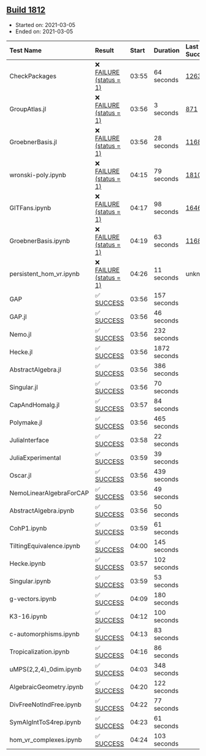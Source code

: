 ## [Build 1812](https://oscarci.mathematik.uni-kl.de/job/oscar-stable/1812/)

* Started on: 2021-03-05
* Ended on: 2021-03-05

| Test Name    | Result | Start | Duration | Last Success | First Failure |
|:-------------|:-------|:------|:---------|:-------------|:--------------|
| CheckPackages | ❌ [FAILURE (status = 1)](https://oscarci.mathematik.uni-kl.de/job/oscar-stable/1812/artifact/logs/build-1812/CheckPackages.log) | 03:55 | 64 seconds | [1263](https://oscarci.mathematik.uni-kl.de/job/oscar-stable/1263/) | [1264](https://oscarci.mathematik.uni-kl.de/job/oscar-stable/1264/) |
| GroupAtlas.jl | ❌ [FAILURE (status = 1)](https://oscarci.mathematik.uni-kl.de/job/oscar-stable/1812/artifact/logs/build-1812/GroupAtlas.jl.log) | 03:56 | 3 seconds | [871](https://oscarci.mathematik.uni-kl.de/job/oscar-stable/871/) | [872](https://oscarci.mathematik.uni-kl.de/job/oscar-stable/872/) |
| GroebnerBasis.jl | ❌ [FAILURE (status = 1)](https://oscarci.mathematik.uni-kl.de/job/oscar-stable/1812/artifact/logs/build-1812/GroebnerBasis.jl.log) | 03:56 | 28 seconds | [1168](https://oscarci.mathematik.uni-kl.de/job/oscar-stable/1168/) | [1169](https://oscarci.mathematik.uni-kl.de/job/oscar-stable/1169/) |
| wronski-poly.ipynb | ❌ [FAILURE (status = 1)](https://oscarci.mathematik.uni-kl.de/job/oscar-stable/1812/artifact/logs/build-1812/wronski-poly.ipynb.log) | 04:15 | 79 seconds | [1810](https://oscarci.mathematik.uni-kl.de/job/oscar-stable/1810/) | [1811](https://oscarci.mathematik.uni-kl.de/job/oscar-stable/1811/) |
| GITFans.ipynb | ❌ [FAILURE (status = 1)](https://oscarci.mathematik.uni-kl.de/job/oscar-stable/1812/artifact/logs/build-1812/GITFans.ipynb.log) | 04:17 | 98 seconds | [1646](https://oscarci.mathematik.uni-kl.de/job/oscar-stable/1646/) | [1647](https://oscarci.mathematik.uni-kl.de/job/oscar-stable/1647/) |
| GroebnerBasis.ipynb | ❌ [FAILURE (status = 1)](https://oscarci.mathematik.uni-kl.de/job/oscar-stable/1812/artifact/logs/build-1812/GroebnerBasis.ipynb.log) | 04:19 | 63 seconds | [1168](https://oscarci.mathematik.uni-kl.de/job/oscar-stable/1168/) | [1169](https://oscarci.mathematik.uni-kl.de/job/oscar-stable/1169/) |
| persistent_hom_vr.ipynb | ❌ [FAILURE (status = 1)](https://oscarci.mathematik.uni-kl.de/job/oscar-stable/1812/artifact/logs/build-1812/persistent_hom_vr.ipynb.log) | 04:26 | 11 seconds | unknown | unknown |
| GAP | ✅ [SUCCESS](https://oscarci.mathematik.uni-kl.de/job/oscar-stable/1812/artifact/logs/build-1812/GAP.log) | 03:56 | 157 seconds |  |  |
| GAP.jl | ✅ [SUCCESS](https://oscarci.mathematik.uni-kl.de/job/oscar-stable/1812/artifact/logs/build-1812/GAP.jl.log) | 03:56 | 46 seconds |  |  |
| Nemo.jl | ✅ [SUCCESS](https://oscarci.mathematik.uni-kl.de/job/oscar-stable/1812/artifact/logs/build-1812/Nemo.jl.log) | 03:56 | 232 seconds |  |  |
| Hecke.jl | ✅ [SUCCESS](https://oscarci.mathematik.uni-kl.de/job/oscar-stable/1812/artifact/logs/build-1812/Hecke.jl.log) | 03:56 | 1872 seconds |  |  |
| AbstractAlgebra.jl | ✅ [SUCCESS](https://oscarci.mathematik.uni-kl.de/job/oscar-stable/1812/artifact/logs/build-1812/AbstractAlgebra.jl.log) | 03:56 | 386 seconds |  |  |
| Singular.jl | ✅ [SUCCESS](https://oscarci.mathematik.uni-kl.de/job/oscar-stable/1812/artifact/logs/build-1812/Singular.jl.log) | 03:56 | 70 seconds |  |  |
| CapAndHomalg.jl | ✅ [SUCCESS](https://oscarci.mathematik.uni-kl.de/job/oscar-stable/1812/artifact/logs/build-1812/CapAndHomalg.jl.log) | 03:57 | 84 seconds |  |  |
| Polymake.jl | ✅ [SUCCESS](https://oscarci.mathematik.uni-kl.de/job/oscar-stable/1812/artifact/logs/build-1812/Polymake.jl.log) | 03:56 | 465 seconds |  |  |
| JuliaInterface | ✅ [SUCCESS](https://oscarci.mathematik.uni-kl.de/job/oscar-stable/1812/artifact/logs/build-1812/JuliaInterface.log) | 03:58 | 22 seconds |  |  |
| JuliaExperimental | ✅ [SUCCESS](https://oscarci.mathematik.uni-kl.de/job/oscar-stable/1812/artifact/logs/build-1812/JuliaExperimental.log) | 03:59 | 39 seconds |  |  |
| Oscar.jl | ✅ [SUCCESS](https://oscarci.mathematik.uni-kl.de/job/oscar-stable/1812/artifact/logs/build-1812/Oscar.jl.log) | 03:56 | 439 seconds |  |  |
| NemoLinearAlgebraForCAP | ✅ [SUCCESS](https://oscarci.mathematik.uni-kl.de/job/oscar-stable/1812/artifact/logs/build-1812/NemoLinearAlgebraForCAP.log) | 03:56 | 49 seconds |  |  |
| AbstractAlgebra.ipynb | ✅ [SUCCESS](https://oscarci.mathematik.uni-kl.de/job/oscar-stable/1812/artifact/logs/build-1812/AbstractAlgebra.ipynb.log) | 03:56 | 50 seconds |  |  |
| CohP1.ipynb | ✅ [SUCCESS](https://oscarci.mathematik.uni-kl.de/job/oscar-stable/1812/artifact/logs/build-1812/CohP1.ipynb.log) | 03:59 | 61 seconds |  |  |
| TiltingEquivalence.ipynb | ✅ [SUCCESS](https://oscarci.mathematik.uni-kl.de/job/oscar-stable/1812/artifact/logs/build-1812/TiltingEquivalence.ipynb.log) | 04:00 | 145 seconds |  |  |
| Hecke.ipynb | ✅ [SUCCESS](https://oscarci.mathematik.uni-kl.de/job/oscar-stable/1812/artifact/logs/build-1812/Hecke.ipynb.log) | 03:57 | 102 seconds |  |  |
| Singular.ipynb | ✅ [SUCCESS](https://oscarci.mathematik.uni-kl.de/job/oscar-stable/1812/artifact/logs/build-1812/Singular.ipynb.log) | 03:59 | 53 seconds |  |  |
| g-vectors.ipynb | ✅ [SUCCESS](https://oscarci.mathematik.uni-kl.de/job/oscar-stable/1812/artifact/logs/build-1812/g-vectors.ipynb.log) | 04:09 | 180 seconds |  |  |
| K3-16.ipynb | ✅ [SUCCESS](https://oscarci.mathematik.uni-kl.de/job/oscar-stable/1812/artifact/logs/build-1812/K3-16.ipynb.log) | 04:12 | 100 seconds |  |  |
| c-automorphisms.ipynb | ✅ [SUCCESS](https://oscarci.mathematik.uni-kl.de/job/oscar-stable/1812/artifact/logs/build-1812/c-automorphisms.ipynb.log) | 04:13 | 83 seconds |  |  |
| Tropicalization.ipynb | ✅ [SUCCESS](https://oscarci.mathematik.uni-kl.de/job/oscar-stable/1812/artifact/logs/build-1812/Tropicalization.ipynb.log) | 04:16 | 86 seconds |  |  |
| uMPS(2,2,4)_0dim.ipynb | ✅ [SUCCESS](https://oscarci.mathematik.uni-kl.de/job/oscar-stable/1812/artifact/logs/build-1812/uMPS-2-2-4-_0dim.ipynb.log) | 04:03 | 348 seconds |  |  |
| AlgebraicGeometry.ipynb | ✅ [SUCCESS](https://oscarci.mathematik.uni-kl.de/job/oscar-stable/1812/artifact/logs/build-1812/AlgebraicGeometry.ipynb.log) | 04:20 | 122 seconds |  |  |
| DivFreeNotIndFree.ipynb | ✅ [SUCCESS](https://oscarci.mathematik.uni-kl.de/job/oscar-stable/1812/artifact/logs/build-1812/DivFreeNotIndFree.ipynb.log) | 04:22 | 77 seconds |  |  |
| SymAlgIntToS4rep.ipynb | ✅ [SUCCESS](https://oscarci.mathematik.uni-kl.de/job/oscar-stable/1812/artifact/logs/build-1812/SymAlgIntToS4rep.ipynb.log) | 04:23 | 61 seconds |  |  |
| hom_vr_complexes.ipynb | ✅ [SUCCESS](https://oscarci.mathematik.uni-kl.de/job/oscar-stable/1812/artifact/logs/build-1812/hom_vr_complexes.ipynb.log) | 04:24 | 103 seconds |  |  |
